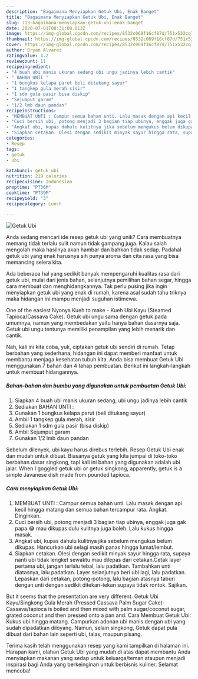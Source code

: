 ```yaml
---
description: "Bagaimana Menyiapkan Getuk Ubi, Enak Banget"
title: "Bagaimana Menyiapkan Getuk Ubi, Enak Banget"
slug: 713-bagaimana-menyiapkan-getuk-ubi-enak-banget
date: 2020-07-01T08:31:08.013Z
image: https://img-global.cpcdn.com/recipes/8532c069f16cf87d/751x532cq70/getuk-ubi-foto-resep-utama.jpg
thumbnail: https://img-global.cpcdn.com/recipes/8532c069f16cf87d/751x532cq70/getuk-ubi-foto-resep-utama.jpg
cover: https://img-global.cpcdn.com/recipes/8532c069f16cf87d/751x532cq70/getuk-ubi-foto-resep-utama.jpg
author: Bryan Alvarez
ratingvalue: 4.2
reviewcount: 11
recipeingredient:
- "4 buah ubi manis ukuran sedang ubi ungu jadinya lebih cantik"
- " BAHAN UNTI "
- "1 bungkus kelapa parut beli ditukang sayur"
- "1 tangkep gula merah sisir"
- "1 sdm gula pasir bisa diskip"
- "Sejumput garam"
- "1/2 lmb daun pandan"
recipeinstructions:
- "MEMBUAT UNTI : Campur semua bahan unti. Lalu masak dengan api kecil hingga matang dan semua bahan tercampur rata. Angkat. Dinginkan."
- "Cuci bersih ubi, potong menjadi 3 bagian tiap ubinya, enggak juga gak papa 😂 mau dikupas dulu kulitnya juga boleh. Lalu kukus hingga masak."
- "Angkat ubi, kupas dahulu kulitnya jika sebelum mengukus belum dikupas. Hancurkan ubi selagi masih panas hingga lumat/lembut."
- "Siapkan cetakan. Olesi dengan sedikit minyak sayur hingga rata, supaya nanti ubi tidak lengket sewaktu mau dilepas dari cetakan.Cetak layer pertama ubi, jangan terlalu tebal, lalu padatkan. Tambahkan unti diatasnya, lalu padatkan. Layer selanjutnya beri ubi lagi, lalu padatkan. Lepaskan dari cetakan, potong-potong, lalu bagian atasnya taburi dengan unti dengan sedikit ditekan-tekan supaya tidak rontok. Sajikan."
categories:
- Resep
tags:
- getuk
- ubi

katakunci: getuk ubi 
nutrition: 219 calories
recipecuisine: Indonesian
preptime: "PT36M"
cooktime: "PT39M"
recipeyield: "3"
recipecategory: Lunch

---
```



![Getuk Ubi](https://img-global.cpcdn.com/recipes/8532c069f16cf87d/751x532cq70/getuk-ubi-foto-resep-utama.jpg)

Anda sedang mencari ide resep getuk ubi yang unik? Cara membuatnya memang tidak terlalu sulit namun tidak gampang juga. Kalau salah mengolah maka hasilnya akan hambar dan bahkan tidak sedap. Padahal getuk ubi yang enak harusnya sih punya aroma dan cita rasa yang bisa memancing selera kita.

Ada beberapa hal yang sedikit banyak mempengaruhi kualitas rasa dari getuk ubi, mulai dari jenis bahan, selanjutnya pemilihan bahan segar, hingga cara membuat dan menghidangkannya. Tak perlu pusing jika ingin menyiapkan getuk ubi yang enak di rumah, karena asal sudah tahu triknya maka hidangan ini mampu menjadi suguhan istimewa.

One of the easiest Nyonya Kueh to make - Kueh Ubi Kayu (Steamed Tapioca/Cassava Cake). Getuk ubi ungu sama dengan getuk pada umumnya, namun yang membedakan yaitu hanya bahan dasarnya saja. Getuk ubi ungu tentunya memiliki penampilan yang lebih menarik dan cantik.


Nah, kali ini kita coba, yuk, ciptakan getuk ubi sendiri di rumah. Tetap berbahan yang sederhana, hidangan ini dapat memberi manfaat untuk membantu menjaga kesehatan tubuh kita. Anda bisa membuat Getuk Ubi menggunakan 7 bahan dan 4 tahap pembuatan. Berikut ini langkah-langkah untuk membuat hidangannya.

<!--inarticleads1-->

##### Bahan-bahan dan bumbu yang digunakan untuk pembuatan Getuk Ubi:

1. Siapkan 4 buah ubi manis ukuran sedang, ubi ungu jadinya lebih cantik
1. Sediakan  BAHAN UNTI :
1. Gunakan 1 bungkus kelapa parut (beli ditukang sayur)
1. Ambil 1 tangkep gula merah, sisir
1. Sediakan 1 sdm gula pasir (bisa diskip)
1. Ambil Sejumput garam
1. Gunakan 1/2 lmb daun pandan


Sebelum dilenyek, ubi kayu harus direbus terlebih. Resep Getuk Ubi enak dan mudah untuk dibuat. Biasanya getuk yang kita jumpai di toko-toko berbahan dasar singkong, tapi kali ini bahan yang digunakan adalah ubi jalar. When I goggled getuk ubi or getuk singkong, apparently, getuk is a simple Javanese dish made from pounded tapioca. 

<!--inarticleads2-->

##### Cara menyiapkan Getuk Ubi:

1. MEMBUAT UNTI : Campur semua bahan unti. Lalu masak dengan api kecil hingga matang dan semua bahan tercampur rata. Angkat. Dinginkan.
1. Cuci bersih ubi, potong menjadi 3 bagian tiap ubinya, enggak juga gak papa 😂 mau dikupas dulu kulitnya juga boleh. Lalu kukus hingga masak.
1. Angkat ubi, kupas dahulu kulitnya jika sebelum mengukus belum dikupas. Hancurkan ubi selagi masih panas hingga lumat/lembut.
1. Siapkan cetakan. Olesi dengan sedikit minyak sayur hingga rata, supaya nanti ubi tidak lengket sewaktu mau dilepas dari cetakan.Cetak layer pertama ubi, jangan terlalu tebal, lalu padatkan. Tambahkan unti diatasnya, lalu padatkan. Layer selanjutnya beri ubi lagi, lalu padatkan. Lepaskan dari cetakan, potong-potong, lalu bagian atasnya taburi dengan unti dengan sedikit ditekan-tekan supaya tidak rontok. Sajikan.


But it seems that the presentation are very different. Getuk Ubi Kayu/Singkong Gula Merah (Pressed Cassava Palm Sugar Cake)- Cassava/tapioca is boiled and then mixed with palm sugar/coconut sugar, grated coconut and then pressed onto a pan and. Cara Membuat Getuk Ubi: Kukus ubi hingga matang. Campurkan adonan ubi manis dengan ubi yang sudah dipadatkan diloyang. Namun, selain singkong, Getuk dapat pula dibuat dari bahan lain seperti ubi, talas, maupun pisang. 

Terima kasih telah menggunakan resep yang kami tampilkan di halaman ini. Harapan kami, olahan Getuk Ubi yang mudah di atas dapat membantu Anda menyiapkan makanan yang sedap untuk keluarga/teman ataupun menjadi inspirasi bagi Anda yang berkeinginan untuk berbisnis kuliner. Selamat mencoba!

